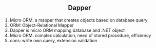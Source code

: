 <h2 align='center'> Dapper </h2>

####

1. Micro ORM: a mapper that creates objects based on database query
2. ORM: Object-Relational Mapper 
3. Dapper is micro ORM mapping database and .NET object
4. Micro ORM: complex calculation, need of stored procedure, efficiency
5. cons: write own query, extension validation
